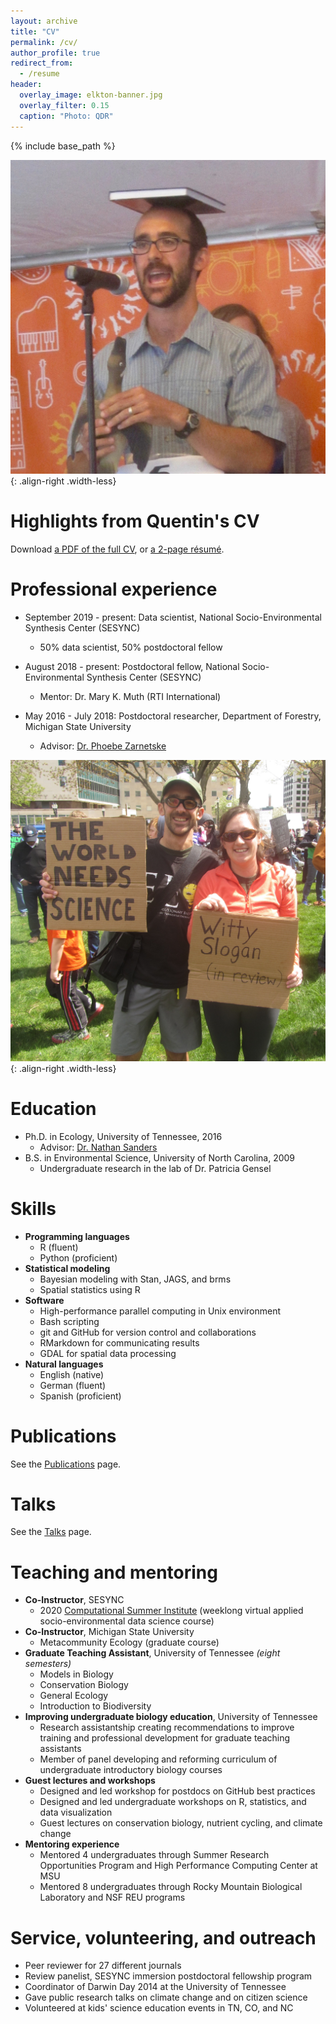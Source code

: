 ```yaml
---
layout: archive
title: "CV"
permalink: /cv/
author_profile: true
redirect_from:
  - /resume
header:
  overlay_image: elkton-banner.jpg
  overlay_filter: 0.15
  caption: "Photo: QDR"
---
```


{% include base_path %}

![spelling bee, Ann Arbor, 2017](/images/spellingbeecrop.png){: .align-right .width-less}

# Highlights from Quentin's CV

Download [a PDF of the full CV](https://qdread.github.io/files/qread_cv.pdf), or [a 2-page r&eacute;sum&eacute;](https://qdread.github.io/files/qread_2pageresume.pdf).

Professional experience
======
* September 2019 - present: Data scientist, National Socio-Environmental Synthesis Center (SESYNC)
	* 50% data scientist, 50% postdoctoral fellow

* August 2018 - present: Postdoctoral fellow, National Socio-Environmental Synthesis Center (SESYNC)
	* Mentor: Dr. Mary K. Muth (RTI International)

* May 2016 - July 2018: Postdoctoral researcher, Department of Forestry, Michigan State University
	* Advisor: [Dr. Phoebe Zarnetske](https://communityecologylab.weebly.com)


![science march, East Lansing, 2017](/images/sciencemarch.jpg){: .align-right .width-less}

Education
======

* Ph.D. in Ecology, University of Tennessee, 2016
	* Advisor: [Dr. Nathan Sanders](http://www.natesanders.org/)
* B.S. in Environmental Science, University of North Carolina, 2009
	* Undergraduate research in the lab of Dr. Patricia Gensel

  
Skills
======

* **Programming languages**
	* R (fluent)
	* Python (proficient)
* **Statistical modeling**
	* Bayesian modeling with Stan, JAGS, and brms
	* Spatial statistics using R
* **Software**
	* High-performance parallel computing in Unix environment
	* Bash scripting
	* git and GitHub for version control and collaborations
	* RMarkdown for communicating results
	* GDAL for spatial data processing
* **Natural languages**
	* English (native)
	* German (fluent)
	* Spanish (proficient)

Publications
======

See the [Publications](publications.html) page.


Talks
======

See the [Talks](publications.html#talks) page.

  
Teaching and mentoring
======

* **Co-Instructor**, SESYNC
	* 2020 [Computational Summer Institute](http://sesync.us/si) (weeklong virtual applied socio-environmental data science course)
* **Co-Instructor**, Michigan State University
	* Metacommunity Ecology (graduate course)
* **Graduate Teaching Assistant**, University of Tennessee *(eight semesters)*
	* Models in Biology
	* Conservation Biology
	* General Ecology
	* Introduction to Biodiversity
* **Improving undergraduate biology education**, University of Tennessee
	* Research assistantship creating recommendations to improve training and professional development for graduate teaching assistants
	* Member of panel developing and reforming curriculum of undergraduate introductory biology courses
* **Guest lectures and workshops**
	* Designed and led workshop for postdocs on GitHub best practices
	* Designed and led undergraduate workshops on R, statistics, and data visualization
	* Guest lectures on conservation biology, nutrient cycling, and climate change
* **Mentoring experience**
	* Mentored 4 undergraduates through Summer Research Opportunities Program and High Performance Computing Center at MSU
	* Mentored 8 undergraduates through Rocky Mountain Biological Laboratory and NSF REU programs
  
Service, volunteering, and outreach
======
* Peer reviewer for 27 different journals
* Review panelist, SESYNC immersion postdoctoral fellowship program
* Coordinator of Darwin Day 2014 at the University of Tennessee
* Gave public research talks on climate change and on citizen science
* Volunteered at kids' science education events in TN, CO, and NC


